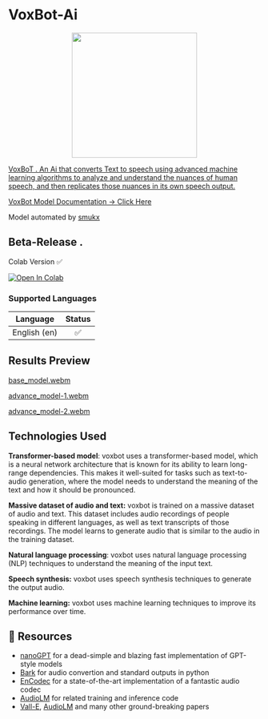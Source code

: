 # VoxBot-Ai

<p align="center">
 <a href="https://github.com/Whitecat18/VoxBot-Ai"><img src="https://raw.githubusercontent.com/Whitecat18/VoxBot-Ai/main/VoxBot/img-demo/VoxBot.jpeg" height=250/> 
  </p>
  
VoxBoT . An Ai that converts Text to speech using advanced machine learning algorithms to analyze and understand the nuances of human speech, and then replicates those nuances in its own speech output. 

VoxBot Model Documentation -> <a href="https://github.com/Whitecat18/VoxBot-Ai/blob/main/VoxBot%20Model%20Mechanism.pdf" > Click Here </a>

  Model automated by <a href="https://github.com/Whitecat18/" > smukx </a>
## Beta-Release .

Colab Version  ✅

[![Open In Colab](https://colab.research.google.com/assets/colab-badge.svg)](https://colab.research.google.com/drive/1yxIAUt7-4p41hk1CTV0N4CwiwGKCFfzN?usp=sharing)

### Supported Languages

| Language | Status |
| --- | :---: |
| English (en) | ✅ |

 
 ## Results Preview
 
 
 [base_model.webm](https://github.com/Whitecat18/VoxBot-Ai/assets/96696929/7cdc9f5d-e1d2-435d-89b3-dc91df6b8142)
 

 [advance_model-1.webm](https://github.com/Whitecat18/VoxBot-Ai/assets/96696929/38b3d652-8071-4dd9-9374-0d3f251d3fef)


 [advance_model-2.webm](https://github.com/Whitecat18/VoxBot-Ai/assets/96696929/f36699a9-7dd4-4686-a458-aae541360cc1)

 
  
## Technologies Used
 
  **Transformer-based model**: voxbot uses a transformer-based model, which is a
neural network architecture that is known for its ability to learn long-range
dependencies. This makes it well-suited for tasks such as text-to-audio
generation, where the model needs to understand the meaning of the text and
how it should be pronounced.
  
  **Massive dataset of audio and text:** voxbot is trained on a massive dataset of audio
and text. This dataset includes audio recordings of people speaking in different
languages, as well as text transcripts of those recordings. The model learns to
generate audio that is similar to the audio in the training dataset.
  
  **Natural language processing**: voxbot uses natural language processing (NLP)
techniques to understand the meaning of the input text.
  
  **Speech synthesis:** voxbot uses speech synthesis techniques to generate the
output audio.
  
  **Machine learning:** voxbot uses machine learning techniques to improve its
performance over time.
  
  
## 🙏 Resources 

- [nanoGPT](https://github.com/karpathy/nanoGPT) for a dead-simple and blazing fast implementation of GPT-style models
- [Bark](https://github.com/suno-ai) for audio convertion and standard outputs in python 
- [EnCodec](https://github.com/facebookresearch/encodec) for a state-of-the-art implementation of a fantastic audio codec
- [AudioLM](https://github.com/lucidrains/audiolm-pytorch) for related training and inference code
- [Vall-E](https://arxiv.org/abs/2301.02111), [AudioLM](https://arxiv.org/abs/2209.03143) and many other ground-breaking papers

